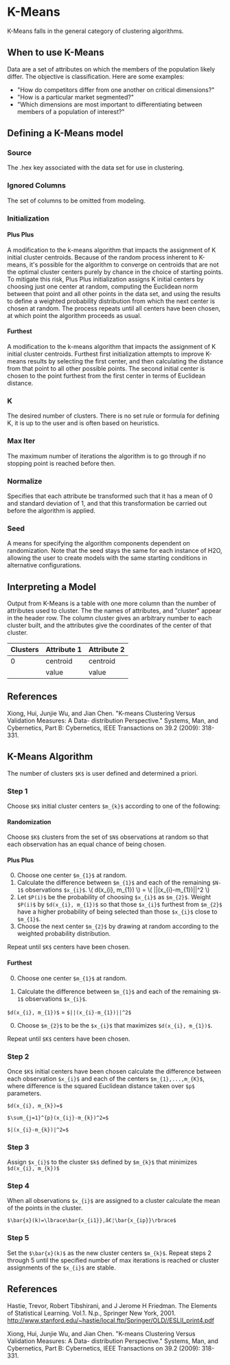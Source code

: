 # K-Means

K-Means falls in the general category of clustering algorithms.

## When to use K-Means

Data are a set of attributes on which the members of the population
likely differ. The objective is classification.
Here are some examples:

- "How do competitors differ from one another on critical dimensions?"
- "How is a particular market segmented?"
- "Which dimensions are most important to differentiating between members of a population of interest?"

## Defining a K-Means model
### Source

The .hex key associated with the data set for use in clustering.

### Ignored Columns

The set of columns to be omitted from modeling.


### Initialization

#### Plus Plus
A modification to the k-means algorithm that impacts the assignment
of K initial cluster centroids. Because of the random process
inherent to K-means, it's possible for the algorithm to converge on
centroids that are not the optimal cluster centers purely by chance
in the choice of starting points. To mitigate this risk, Plus Plus
initialization assigns K initial centers by choosing just one center
at random, computing the Euclidean norm between that point and all
other points in the data set, and using the results to define a
weighted probability distribution from which the next center is
chosen at random. The process repeats until all centers have been
chosen, at which point the algorithm proceeds as usual.

#### Furthest
A modification to the k-means algorithm that impacts the assignment
of K initial cluster centroids. Furthest first initialization
attempts to improve K-means results by selecting the first center,
and then calculating the distance from that point to all other
possible points. The second initial center is chosen to the point
furthest from the first center in terms of Euclidean distance.

### K

The desired  number of clusters. There is no set rule or formula
for defining K, it is up to the user and is
often based on heuristics.

### Max Iter

The maximum number of iterations the algorithm is to go
through if no stopping point is reached before then.

### Normalize

Specifies that each attribute be transformed such that it has a mean
of 0 and standard deviation of 1, and that this transformation be
carried out before the algorithm is applied.

### Seed

A means for specifying the algorithm components
dependent on randomization. Note that the seed stays the same for
each instance of H2O, allowing the user to create models with the
same starting conditions in alternative configurations.

## Interpreting a Model

Output from K-Means is a table with one more column than the
number of attributes used to cluster. The the names of attributes,
and "cluster" appear in the header row. The column cluster gives
an arbitrary number to each cluster built, and the attributes give
the coordinates of the center of that cluster.

|Clusters|Attribute 1|Attribute 2|
|--------|-----------|-----------|
|   0    | centroid  | centroid  |
|        |  value    |  value    |

## References

Xiong, Hui, Junjie Wu, and Jian Chen. "K-means Clustering Versus
Validation Measures: A Data- distribution Perspective." Systems, Man,
and Cybernetics, Part B: Cybernetics, IEEE Transactions on 39.2 (2009): 318-331.

## K-Means Algorithm

The number of clusters `$K$` is user defined and determined a priori.

### Step 1

Choose `$K$` initial cluster centers `$m_{k}$` according to one of the following:

#### Randomization

Choose `$K$` clusters from the set of `$N$` observations at random so that
each observation has an equal chance of being chosen.

#### Plus Plus

0. Choose one center `$m_{1}$` at random.
0. Calculate the difference between `$m_{1}$` and each of the
remaining `$N-1$` observations `$x_{i}$`.  \\( d(x_{i}, m_{1}) \\) = \\( ||(x_{i}-m_{1})||^2 \\)
0. Let `$P(i)$` be the probability of choosing `$x_{i}$` as
`$m_{2}$`. Weight `$P(i)$` by `$d(x_{i}, m_{1})$` so that
those `$x_{i}$` furthest from `$m_{2}$` have  a
higher probability of being selected than those `$x_{i}$`
close to `$m_{1}$`.
0. Choose the next center `$m_{2}$` by drawing at random
according to the weighted probability distribution.

Repeat until `$K$` centers have been chosen.


#### Furthest

0. Choose one center `$m_{1}$` at random.

0. Calculate the difference between `$m_{1}$` and each of the
remaining `$N-1$` observations `$x_{i}$`.

`$d(x_{i}, m_{1})$` = `$||(x_{i}-m_{1})||^2$`

0. Choose `$m_{2}$` to be the `$x_{i}$` that maximizes
`$d(x_{i}, m_{1})$`.

Repeat until `$K$` centers have been chosen.

### Step 2

Once `$K$` initial centers have been chosen calculate the difference
between each observation `$x_{i}$` and each of the centers
`$m_{1},...,m_{K}$`, where difference is the squared Euclidean
distance taken over `$p$` parameters.

`$d(x_{i}, m_{k})=$`

`$\sum_{j=1}^{p}(x_{ij}-m_{k})^2=$`

`$|(x_{i}-m_{k})|^2=$`


### Step 3

Assign `$x_{i}$` to the cluster `$k$` defined by `$m_{k}$` that
minimizes `$d(x_{i}, m_{k})$`

### Step 4

When all observations `$x_{i}$` are assigned to a cluster
calculate the mean of the points in the cluster.

`$\bar{x}(k)=\lbrace\bar{x_{i1}},â€¦\bar{x_{ip}}\rbrace$`

### Step 5

Set the `$\bar{x}(k)$` as the new cluster centers
`$m_{k}$`. Repeat steps 2 through 5 until the specified number
of max iterations is reached or cluster assignments of the
`$x_{i}$` are stable.



## References

Hastie, Trevor, Robert Tibshirani, and J Jerome H Friedman. The
Elements of Statistical Learning.
Vol.1. N.p., Springer New York, 2001.
http://www.stanford.edu/~hastie/local.ftp/Springer/OLD//ESLII_print4.pdf

Xiong, Hui, Junjie Wu, and Jian Chen. "K-means Clustering Versus
Validation Measures: A Data- distribution Perspective." Systems, Man,
and Cybernetics, Part B: Cybernetics, IEEE Transactions on 39.2 (2009): 318-331.

